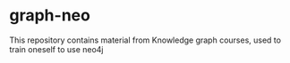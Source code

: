 # graph-neo
This repository contains material from Knowledge graph courses, used to train oneself to use neo4j

